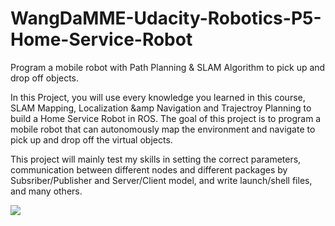 # WangDaMME-Udacity-Robotics-P5-Home-Service-Robot
Program a mobile robot with Path Planning &amp; SLAM Algorithm to pick up and drop off objects.

In this Project, you will use every knowledge you learned in this course, SLAM Mapping, Localization &amp Navigation and Trajectroy Planning to build a Home Service Robot in ROS. The goal of this project is to program a mobile robot that can autonomously map the environment and navigate to pick up and drop off the virtual objects.

This project will mainly test my skills in setting the correct parameters, communication between different nodes and different packages by Subsriber/Publisher and Server/Client model, and write launch/shell files, and many others.


![](catkin_ws/gif_result/project%205-%20gif.gif)
